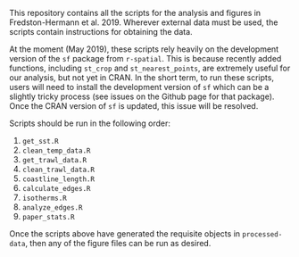 This repository contains all the scripts for the analysis and figures in Fredston-Hermann et al. 2019. Wherever external data must be used, the scripts contain instructions for obtaining the data. 

At the moment (May 2019), these scripts rely heavily on the development version of the `sf` package from `r-spatial`. This is because recently added functions, including `st_crop` and `st_nearest_points`, are extremely useful for our analysis, but not yet in CRAN. In the short term, to run these scripts, users will need to install the development version of `sf` which can be a slightly tricky process (see issues on the Github page for that package). Once the CRAN version of `sf` is updated, this issue will be resolved. 

Scripts should be run in the following order: 

1. `get_sst.R`
1. `clean_temp_data.R`
1. `get_trawl_data.R`
1. `clean_trawl_data.R`
1. `coastline_length.R`
1. `calculate_edges.R`
1. `isotherms.R`
1. `analyze_edges.R`
1. `paper_stats.R`

Once the scripts above have generated the requisite objects in `processed-data`, then any of the figure files can be run as desired. 
